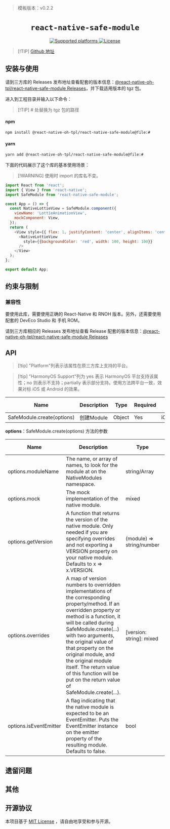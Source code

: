 > 模板版本：v0.2.2

<p align="center">
  <h1 align="center"> <code>react-native-safe-module</code> </h1>
</p>
<p align="center">
    <a href="https://github.com/lelandrichardson/react-native-safe-module">
        <img src="https://img.shields.io/badge/platforms-android%20|%20ios%20|%20harmony%20-lightgrey.svg" alt="Supported platforms" />
    </a>
    <a href="https://github.com/lelandrichardson/react-native-safe-module/blob/master/LICENSE">
        <img src="https://img.shields.io/badge/license-MIT-green.svg" alt="License" />
    </a>
</p>

> [!TIP] [Github 地址](https://github.com/react-native-oh-library/react-native-safe-module)

## 安装与使用

请到三方库的 Releases 发布地址查看配套的版本信息：[@react-native-oh-tpl/react-native-safe-module Releases](https://github.com/react-native-oh-library/react-native-safe-module/releases)，并下载适用版本的 tgz 包。


进入到工程目录并输入以下命令：

> [!TIP] # 处替换为 tgz 包的路径

<!-- tabs:start -->

#### **npm**

```bash
npm install @react-native-oh-tpl/react-native-safe-module@file:#
```

#### **yarn**

```bash
yarn add @react-native-oh-tpl/react-native-safe-module@file:#
```

<!-- tabs:end -->

下面的代码展示了这个库的基本使用场景：

> [!WARNING] 使用时 import 的库名不变。

```js
import React from 'react';
import { View } from 'react-native';
import SafeModule from 'react-native-safe-module';

const App = () => {
  const NativeLottieView = SafeModule.component({
    viewName: 'LottieAnimationView',
    mockComponent: View,
  });
  return (
    <View style={{ flex: 1, justifyContent: 'center', alignItems: 'center' }}>
      <NativeLottieView
        style={{backgroundColor: 'red', width: 100, height: 100}}
      />
    </View>
  );
};

export default App;
```

## 约束与限制

### 兼容性

要使用此库，需要使用正确的 React-Native 和 RNOH 版本。另外，还需要使用配套的 DevEco Studio 和 手机 ROM。

请到三方库相应的 Releases 发布地址查看 Release 配套的版本信息：[@react-native-oh-tpl/react-native-safe-module Releases](https://github.com/react-native-oh-library/react-native-safe-module/releases)

## API

> [!tip] "Platform"列表示该属性在原三方库上支持的平台。

> [!tip] "HarmonyOS Support"列为 yes 表示 HarmonyOS 平台支持该属性；no 则表示不支持；partially 表示部分支持。使用方法跨平台一致，效果对标 iOS 或 Android 的效果。


Name | Description | Type | Required | Platform | HarmonyOS   Support
-- | -- | -- | -- | -- | --
SafeModule.create(options) | 创建Module | Object | Yes | iOS/Android | Yes |  


**options**：SafeModule.create(options) 方法的参数

| Name                                                      | Description                                                                                                         | Type     | Required | Platform | HarmonyOS Support |
| --------------------------------------------------------- | ------------------------------------------------------------------------------------------------------------------- | -------- | -------- | -------- | ----------------- |
| options.moduleName                                             |  The name, or array of names, to look for the module at on the NativeModules namespace.                                                                                      | string/Array<string> | Yes       | iOS/Android      | Yes               |
| options.mock                                              | The mock implementation of the native module.                                        | mixed | Yes       | iOS/Android      | Yes               |
| options.getVersion                                | A function that returns the version of the native module. Only needed if you are specifying overrides and not exporting a VERSION property on your native module. Defaults to x => x.VERSION.                                                                                                  | (module) => string/number | No       | iOS/Android      | Yes                |
| options.overrides                                 | A map of version numbers to overridden implementations of the corresponding property/method. If an overridden property or method is a function, it will be called during SafeModule.create(...) with two arguments, the original value of that property on the original module, and the original module itself. The return value of this function will be put on the return value of SafeModule.create(...).                                                                                                  | [version: string]: mixed   | No       | iOS/Android      | Yes               |
| options.isEventEmitter                              |  A flag indicating that the native module is expected to be an EventEmitter. Puts the EventEmitter instance on the emitter property of the resulting module. Defaults to false.                                                                                                  | bool   | No       | iOS/Android      | Yes                |


## 遗留问题


## 其他

## 开源协议

本项目基于 [MIT License](https://github.com/lelandrichardson/react-native-safe-module/blob/master/LICENSE) ，请自由地享受和参与开源。